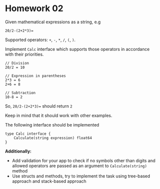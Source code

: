 # Homework 02

Given mathematical expressions as a string, e.g
```
20/2-(2+2*3)=
```

Supported operators: `+`, `-`, `*`, `/`, `(`, `)`.

Implement `Calc` interface which supports those operators in accordance with their priorities.

```
// Division
20/2 = 10

// Expression in parentheses
2*3 = 6
2+6 = 8

// Subtraction
10-8 = 2
```

So, `20/2-(2+2*3)=` should return `2`

Keep in mind that it should work with other examples.

The following interface should be implemented

```
type Calc interface {
    Calculate(string expression) float64
}
```

**Additionally:**  
- Add validation for your app to check if no symbols other than digits and allowed operators are passed as an argument to `Calculate(string)` method
- Use structs and methods, try to implement the task using tree-based approach and stack-based approach
